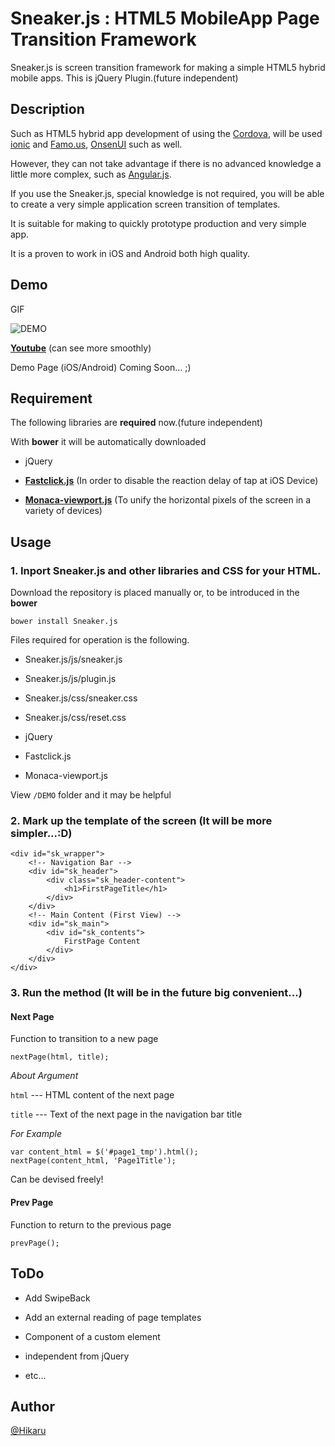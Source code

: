# Sneaker.js : HTML5 MobileApp Page Transition Framework

Sneaker.js is screen transition framework for making a simple HTML5 hybrid mobile apps.
This is jQuery Plugin.(future independent)



## Description

Such as HTML5 hybrid app development of using the [Cordova](https://cordova.apache.org/), will be used [ionic](https://github.com/driftyco/ionic) and [Famo.us](https://github.com/Famous/famous), [OnsenUI](https://github.com/OnsenUI/OnsenUI) such as well.

However, they can not take advantage if there is no advanced knowledge a little more complex, such as [Angular.js](https://angularjs.org/).

If you use the Sneaker.js, special knowledge is not required, you will be able to create a very simple application screen transition of templates.

It is suitable for making to quickly prototype production and very simple app.

It is a proven to work in iOS and Android both high quality.



## Demo

GIF

![DEMO](http://i.gyazo.com/8fe9177a1013e13406d0404ecbe3409c.gif)

**[Youtube](http://youtu.be/Q0R9AmC8Qjg)** (can see more smoothly)

Demo Page (iOS/Android) Coming Soon... ;)



## Requirement

The following libraries are **required** now.(future independent)

With **bower** it will be automatically downloaded


- jQuery

- **[Fastclick.js](https://github.com/ftlabs/fastclick)**  (In order to disable the reaction delay of tap at iOS Device)

- **[Monaca-viewport.js](https://github.com/monaca/monaca.viewport.js)** (To unify the horizontal pixels of the screen in a variety of devices)



## Usage

### 1. Inport Sneaker.js and other libraries and CSS for your HTML.


Download the repository is placed manually or, to be introduced in the **bower**

```
bower install Sneaker.js
```

Files required for operation is the following.

- Sneaker.js/js/sneaker.js

- Sneaker.js/js/plugin.js

- Sneaker.js/css/sneaker.css

- Sneaker.js/css/reset.css

- jQuery

- Fastclick.js

- Monaca-viewport.js


View `/DEMO` folder and it may be helpful



### 2. Mark up the template of the screen (It will be more simpler...:D)

```
<div id="sk_wrapper">
    <!-- Navigation Bar -->
    <div id="sk_header">
        <div class="sk_header-content">
            <h1>FirstPageTitle</h1>
        </div>
    </div>
    <!-- Main Content (First View) -->
    <div id="sk_main">
        <div id="sk_contents">
            FirstPage Content
        </div>
    </div>
</div>
```


### 3. Run the method (It will be in the future big convenient...)

#### Next Page

Function to transition to a new page

```
nextPage(html, title);
```

*About Argument*

`html`  ---  HTML content of the next page

`title`  ---  Text of the next page in the navigation bar title


*For Example*

```
var content_html = $('#page1_tmp').html();
nextPage(content_html, 'Page1Title');
```

Can be devised freely!




#### Prev Page

Function to return to the previous page

```
prevPage();
```



## ToDo

- Add SwipeBack

- Add an external reading of page templates

- Component of a custom element

- independent from jQuery

- etc...



## Author
[@Hikaru](http://twitter.com/Hikaru_Itou)

